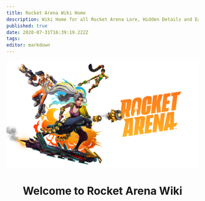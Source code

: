 ```yaml
---
title: Rocket Arena Wiki Home
description: Wiki Home for all Rocket Arena Lore, Hidden Details and Easter Eggs
published: true
date: 2020-07-31T16:39:19.222Z
tags: 
editor: markdown
---
```


<p align="center">
	<img alt="ra_wiki-home.jpg" src="/ra_primary-art_crop_3840x2160.jpg" width="700">
</p>
<h1 align="center">
  Welcome to Rocket Arena Wiki
</h1>